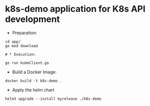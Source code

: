 # k8s-demo application for K8s API development

* Preparation:
```
cd app/
go mod download

# * Execution:

go run kubeClient.go
```

* Build a Docker Image:
```
docker build -t k8s-demo .
```

* Apply the helm chart
```
helm3 upgrade --install myrelease ./k8s-demo
```